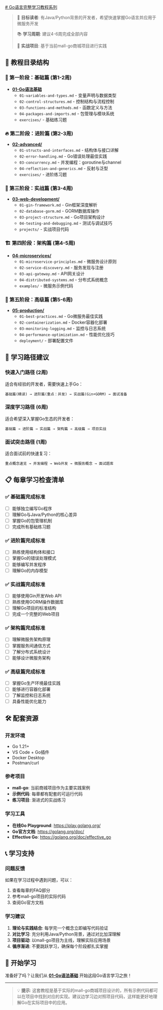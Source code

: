 [# Go语言完整学习教程系列]()

> 🎯 **目标读者**: 有Java/Python背景的开发者，希望快速掌握Go语言并应用于微服务开发
> 
> 📚 **学习周期**: 建议4-6周完成全部内容
> 
> 🚀 **实战项目**: 基于当前mall-go商城项目进行实践

## 📖 教程目录结构

### 🌟 第一阶段：基础篇 (第1-2周)
- **[01-Go语法基础](./01-basics/)**
  - `01-variables-and-types.md` - 变量声明与数据类型
  - `02-control-structures.md` - 控制结构与流程控制
  - `03-functions-and-methods.md` - 函数定义与方法
  - `04-packages-and-imports.md` - 包管理与模块系统
  - `exercises/` - 基础练习题

### 🔥 第二阶段：进阶篇 (第2-3周)
- **[02-advanced/](./02-advanced/)**
  - `01-structs-and-interfaces.md` - 结构体与接口详解
  - `02-error-handling.md` - Go错误处理最佳实践
  - `03-concurrency.md` - 并发编程：goroutine与channel
  - `04-reflection-and-generics.md` - 反射与泛型
  - `exercises/` - 进阶练习题

### 💼 第三阶段：实战篇 (第3-4周)
- **[03-web-development/](./03-web-development/)**
  - `01-gin-framework.md` - Gin框架深度解析
  - `02-database-gorm.md` - GORM数据库操作
  - `03-project-structure.md` - Go项目架构设计
  - `04-testing-and-debugging.md` - 测试与调试技巧
  - `projects/` - 实战项目代码

### 🏗️ 第四阶段：架构篇 (第4-5周)
- **[04-microservices/](./04-microservices/)**
  - `01-microservice-principles.md` - 微服务设计原则
  - `02-service-discovery.md` - 服务发现与注册
  - `03-api-gateway.md` - API网关设计
  - `04-distributed-systems.md` - 分布式系统概念
  - `examples/` - 微服务示例代码

### 🚀 第五阶段：高级篇 (第5-6周)
- **[05-production/](./05-production/)**
  - `01-best-practices.md` - Go微服务最佳实践
  - `02-containerization.md` - Docker容器化部署
  - `03-monitoring-logging.md` - 监控与日志系统
  - `04-performance-optimization.md` - 性能优化技巧
  - `deployment/` - 部署配置文件

## 🎯 学习路径建议

### 快速入门路径 (2周)
适合有经验的开发者，需要快速上手Go：
```
基础篇(精读) → 进阶篇(重点：并发) → 实战篇(Gin+GORM) → 面试准备
```

### 深度学习路径 (6周)
适合希望深入掌握Go生态的开发者：
```
基础篇 → 进阶篇 → 实战篇 → 架构篇 → 高级篇 → 项目实战
```

### 面试突击路径 (1周)
适合面试前的快速复习：
```
重点概念速览 → 并发编程 → Web开发 → 微服务概念 → 面试题库
```

## 📋 每章学习检查清单

### ✅ 基础篇完成标准
- [ ] 能够独立编写Go程序
- [ ] 理解Go与Java/Python的核心差异
- [ ] 掌握Go的包管理机制
- [ ] 完成所有基础练习题

### ✅ 进阶篇完成标准
- [ ] 熟练使用结构体和接口
- [ ] 掌握Go的错误处理模式
- [ ] 能够编写并发程序
- [ ] 理解Go的内存模型

### ✅ 实战篇完成标准
- [ ] 能够使用Gin开发Web API
- [ ] 熟练使用GORM操作数据库
- [ ] 理解Go项目的标准结构
- [ ] 完成一个完整的Web项目

### ✅ 架构篇完成标准
- [ ] 理解微服务架构原理
- [ ] 掌握服务间通信方式
- [ ] 了解分布式系统设计
- [ ] 能够设计微服务架构

### ✅ 高级篇完成标准
- [ ] 掌握Go生产环境最佳实践
- [ ] 能够进行容器化部署
- [ ] 了解监控和日志系统
- [ ] 具备性能优化能力

## 🛠️ 配套资源

### 开发环境
- Go 1.21+
- VS Code + Go插件
- Docker Desktop
- Postman/curl

### 参考项目
- **mall-go**: 当前商城项目作为主要实践案例
- **示例代码**: 每章都有配套的可运行代码
- **练习项目**: 渐进式的实战练习

### 学习工具
- **在线Go Playground**: https://play.golang.org/
- **Go官方文档**: https://golang.org/doc/
- **Effective Go**: https://golang.org/doc/effective_go

## 📞 学习支持

### 问题反馈
如果在学习过程中遇到问题，可以：
1. 查看每章的FAQ部分
2. 参考mall-go项目的实际代码
3. 查阅Go官方文档

### 学习建议
1. **理论与实践结合**: 每学完一个概念立即编写代码验证
2. **对比学习**: 充分利用Java/Python背景，通过对比加深理解
3. **项目驱动**: 以mall-go项目为主线，理解实际应用场景
4. **循序渐进**: 不要跳跃学习，确保每个阶段都扎实掌握

## 🎉 开始学习

准备好了吗？让我们从 **[01-Go语法基础](./01-basics/)** 开始这段Go语言学习之旅！

---

> 💡 **提示**: 这套教程是基于实际的mall-go商城项目设计的，所有示例代码都可以在项目中找到对应的实现。建议边学习边对照项目代码，这样能更好地理解Go在实际项目中的应用。
